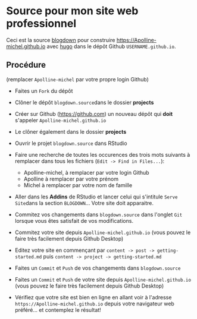 # Source pour mon site web professionnel

Ceci est la source [blogdown](https://bookdown.org/yihui/blogdown/) pour construire https://Apolline-michel.github.io avec [hugo](https://gohugo.io) dans le dépôt Github `USERNAME.github.io`.


## Procédure

(remplacer `Apolline-michel` par votre propre login Github)

- Faites un `Fork` du dépôt

- Clôner le dépôt `blogdown.source`dans le dossier **projects**

- Créer sur Github (https://github.com) un nouveau dépôt qui **doit** s'appeler `Apolline-michel.github.io`

- Le clôner également dans le dossier **projects**

- Ouvrir le projet `blogdown.source` dans RStudio

- Faire une recherche de toutes les occurences des trois mots suivants à remplacer dans tous les fichiers (`Edit -> Find in Files...`):
    * Apolline-michel, à remplacer par votre login Github
    * Apolline à remplacer par votre prénom
    * Michel à remplacer par votre nom de famille

- Aller dans les **Addins** de RStudio et lancer celui qui s'intitule `Serve Site`dans la section `BLOGDOWN`... Votre site doit apparaitre.

- Commitez vos changements dans `blogdown.source` dans l'onglet `Git` lorsque vous êtes satisfait de vos modifications.

- Commitez votre site depuis `Apolline-michel.github.io` (vous pouvez le faire très facilement depuis Github Desktop) 

- Editez votre site en commençant par `content -> post -> getting-started.md` puis `content -> project -> getting-started.md`

- Faites un `Commit` et `Push` de vos changements dans `blogdown.source` 

- Faites un `Commit` et `Push`  de votre site depuis `Apolline-michel.github.io` (vous pouvez le faire très facilement depuis Github Desktop)

- Vérifiez que votre site est bien en ligne en allant voir à l'adresse `https://Apolline-michel.github.io` depuis votre navigateur web préféré... et contemplez le résultat!
